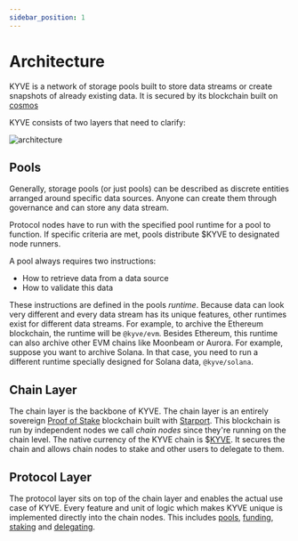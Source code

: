 ```yaml
---
sidebar_position: 1
---
```


# Architecture

KYVE is a network of storage pools built to store data streams or create snapshots of already existing data.
It is secured by its blockchain built on [cosmos](https://cosmos.network/)

KYVE consists of two layers that need to clarify:

![architecture](/img/architecture.png)

## Pools

Generally, storage pools (or just pools) can be described as discrete entities arranged around specific data sources.
Anyone can create them through governance and can store any data stream.

Protocol nodes have to run with the specified pool runtime for a pool to function. If specific criteria are met,
pools distribute $KYVE to designated node runners.

A pool always requires two instructions:

- How to retrieve data from a data source
- How to validate this data

These instructions are defined in the pools _runtime_. Because data can look very different and every data stream
has its unique features, other runtimes exist for different data streams. For example, to archive
the Ethereum blockchain, the runtime will be `@kyve/evm`. Besides Ethereum, this runtime can also archive other EVM
chains
like Moonbeam or Aurora. For example, suppose you want to archive Solana. In that case, you need to run a different
runtime specially designed for Solana data, `@kyve/solana`.

## Chain Layer

The chain layer is the backbone of KYVE. The chain layer is an entirely
sovereign [Proof of Stake](https://en.wikipedia.org/wiki/Proof_of_stake) blockchain built
with [Starport](https://starport.com/). This blockchain is run by independent nodes we call _chain nodes_ since they're
running on the chain level. The native currency of the KYVE chain is $[KYVE](/basics/kyve.md). It secures the chain and
allows
chain nodes to stake and other users to delegate to them.

## Protocol Layer

The protocol layer sits on top of the chain layer and enables the actual use case of KYVE. Every feature and unit of
logic which makes KYVE unique is implemented directly into the chain nodes. This
includes [pools](/basics/pools.md), [funding](/basics/funding.md), [staking](/basics/staking.md)
and [delegating](/basics/delegating.md).
